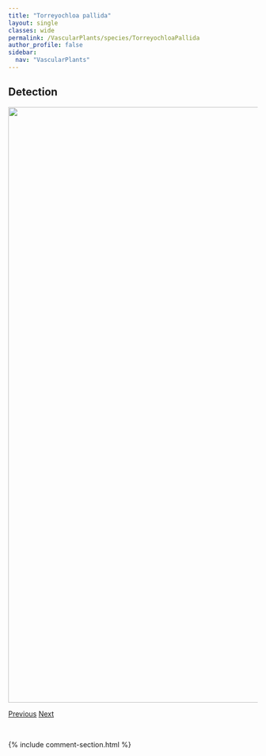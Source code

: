 ```yaml
---
title: "Torreyochloa pallida"
layout: single
classes: wide
permalink: /VascularPlants/species/TorreyochloaPallida
author_profile: false
sidebar:
  nav: "VascularPlants"
---
```


<h2>Detection</h2>

<a href="https://drive.google.com/uc?export=view&id=14_UUOl8bH-5dFZinuzPA7rwsW2arld4d">
<img src="https://drive.google.com/uc?export=view&id=14_UUOl8bH-5dFZinuzPA7rwsW2arld4d" height = "1200" width = "800">
</a>


<a href="/DevelopmentWebsite/VascularPlants/species/TonestusLyallii" class="pagination--pager" title="Tonestus lyallii">Previous</a> <a href="/DevelopmentWebsite/VascularPlants/species/ToxicoscordionVenenosum" class="pagination--pager" title="Toxicoscordion venenosum">Next</a>

<p>&nbsp;</p>

{% include comment-section.html %}

